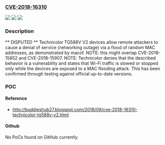 ### [CVE-2018-16310](https://cve.mitre.org/cgi-bin/cvename.cgi?name=CVE-2018-16310)
![](https://img.shields.io/static/v1?label=Product&message=n%2Fa&color=blue)
![](https://img.shields.io/static/v1?label=Version&message=n%2Fa&color=blue)
![](https://img.shields.io/static/v1?label=Vulnerability&message=n%2Fa&color=brighgreen)

### Description

** DISPUTED ** Technicolor TG588V V2 devices allow remote attackers to cause a denial of service (networking outage) via a flood of random MAC addresses, as demonstrated by macof. NOTE: this might overlap CVE-2018-15852 and CVE-2018-15907. NOTE: Technicolor denies that the described behavior is a vulnerability and states that Wi-Fi traffic is slowed or stopped only while the devices are exposed to a MAC flooding attack. This has been confirmed through testing against official up-to-date versions.

### POC

#### Reference
- http://buddieshub27.blogspot.com/2018/09/cve-2018-16310-technicolor-tg588v-v2.html

#### Github
No PoCs found on GitHub currently.

